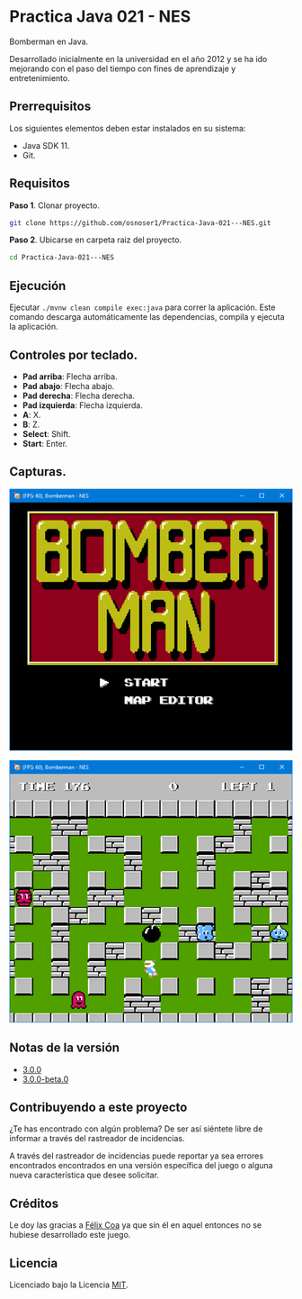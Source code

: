 # Practica Java 021 - NES

Bomberman en Java.

Desarrollado inicialmente en la universidad en el año 2012 y se ha ido mejorando con el paso del tiempo con fines de aprendizaje y entretenimiento.

## Prerrequisitos

Los siguientes elementos deben estar instalados en su sistema:

* Java SDK 11.
* Git.

## Requisitos

**Paso 1**. Clonar proyecto.
```bash
git clone https://github.com/osnoser1/Practica-Java-021---NES.git
```

**Paso 2**. Ubicarse en carpeta raiz del proyecto.

```bash
cd Practica-Java-021---NES
```

## Ejecución

Ejecutar `./mvnw clean compile exec:java` para correr la aplicación. Este comando descarga automáticamente las
dependencias, compila y ejecuta la aplicación.

## Controles por teclado.

* **Pad arriba**: Flecha arriba.
* **Pad abajo**: Flecha abajo.
* **Pad derecha**: Flecha derecha.
* **Pad izquierda**: Flecha izquierda.
* **A**: X.
* **B**: Z.
* **Select**: Shift.
* **Start**: Enter.

## Capturas.

![maindemowindow01](./docs/game_presentation.png)

![maindemowindow04](./docs/game_playing.png)

## Notas de la versión

* [3.0.0](./docs/release-notes/3.0.0.md)
* [3.0.0-beta.0](./docs/release-notes/3.0.0-beta.0.md)

## Contribuyendo a este proyecto

¿Te has encontrado con algún problema? De ser así siéntete libre de informar a través del rastreador de incidencias.

A través del rastreador de incidencias puede reportar ya sea errores encontrados encontrados en una versión específica del juego o alguna nueva característica que desee solicitar.

## Créditos

Le doy las gracias a [Félix Coa](https://github.com/felixcoa13) ya que sin él en aquel entonces no se hubiese desarrollado este juego.

## Licencia

Licenciado bajo la Licencia [MIT](LICENSE).